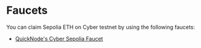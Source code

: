 # Faucets

You can claim Sepolia ETH on Cyber testnet by using the following faucets:

- [QuickNode's Cyber Sepolia Faucet](https://faucet.quicknode.com/cyber/sepolia)